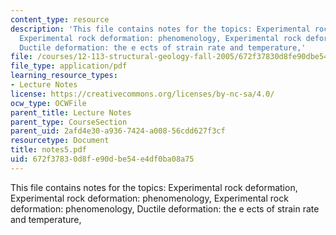 ```yaml
---
content_type: resource
description: 'This file contains notes for the topics: Experimental rock deformation,
  Experimental rock deformation: phenomenology, Experimental rock deformation: phenomenology,
  Ductile deformation: the e ects of strain rate and temperature,'
file: /courses/12-113-structural-geology-fall-2005/672f37830d8fe90dbe54e4df0ba08a75_notes5.pdf
file_type: application/pdf
learning_resource_types:
- Lecture Notes
license: https://creativecommons.org/licenses/by-nc-sa/4.0/
ocw_type: OCWFile
parent_title: Lecture Notes
parent_type: CourseSection
parent_uid: 2afd4e30-a936-7424-a008-56cdd627f3cf
resourcetype: Document
title: notes5.pdf
uid: 672f3783-0d8f-e90d-be54-e4df0ba08a75
---
```

This file contains notes for the topics: Experimental rock deformation, Experimental rock deformation: phenomenology, Experimental rock deformation: phenomenology, Ductile deformation: the e ects of strain rate and temperature,